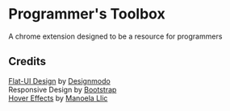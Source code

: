 Programmer's Toolbox
==================

A chrome extension designed to be a resource for programmers




Credits
------

[Flat-UI Design](http://designmodo.github.io/Flat-UI/) by [Designmodo](http://designmodo.com/)   
Responsive Design by [Bootstrap](http://getbootstrap.com/)    
[Hover Effects](http://tympanus.net/codrops/2012/08/08/circle-hover-effects-with-css-transitions/) by [Manoela Llic](http://tympanus.net/codrops/author/crnacura/)   



